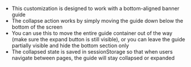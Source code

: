 * This customization is designed to work with a bottom-aligned banner guide 
* The collapse action works by simply moving the guide down below the bottom of the screen
* You can use this to move the entire guide container out of the way (make sure the expand button is still visible), or you can leave the guide partially visible and hide the bottom section only
* The collapsed state is saved in sessionStorage so that when users navigate between pages, the guide will stay collapsed or expanded
